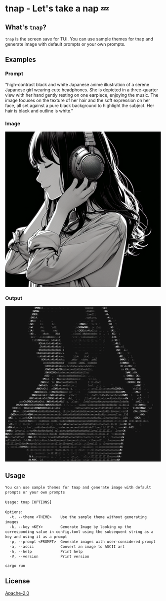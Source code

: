 # tnap - Let's take a nap 💤

## What's `tnap`?

`tnap` is the screen save for TUI.
You can use sample themes for tnap and generate image with default prompts or your own prompts.

## Examples

### Prompt

"high-contrast black and white Japanese anime illustration of a serene Japanese girl wearing cute headphones. She is depicted in a three-quarter view with her hand gently resting on one earpiece, enjoying the music. The image focuses on the texture of her hair and the soft expression on her face, all set against a pure black background to highlight the subject. Her hair is black and outline is white."

### Image

![girl_with_headphone.png](./examples/girl_with_headphone.png)

### Output

![girl_with_headphone_ascii.png](./examples/girl_with_headphone_ascii.png)

## Usage

```
You can use sample themes for tnap and generate image with default prompts or your own prompts

Usage: tnap [OPTIONS]

Options:
  -t, --theme <THEME>    Use the sample theme without generating images
  -k, --key <KEY>        Generate Image by looking up the corresponding value in config.toml using the subsequent string as a key and using it as a prompt
  -p, --prompt <PROMPT>  Generate images with user-considered prompt
  -a, --ascii            Convert an image to ASCII art
  -h, --help             Print help
  -V, --version          Print version
```

```sh
cargo run
```

## License

[Apache-2.0](./LICENSE)
